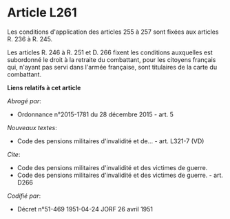 # Article L261

Les conditions d'application des articles 255 à 257 sont fixées aux articles R. 236 à R. 245.

Les articles R. 246 à R. 251 et D. 266 fixent les conditions auxquelles est subordonné le droit à la retraite du combattant,
pour les citoyens français qui, n'ayant pas servi dans l'armée française, sont titulaires de la carte du combattant.

**Liens relatifs à cet article**

_Abrogé par_:

  - Ordonnance n°2015-1781 du 28 décembre 2015 - art. 5

_Nouveaux textes_:

  - Code des pensions militaires d'invalidité et de... - art. L321-7 (VD)

_Cite_:

  - Code des pensions militaires d'invalidité et des victimes de guerre.
  - Code des pensions militaires d'invalidité et des victimes de guerre. - art. D266

_Codifié par_:

  - Décret n°51-469 1951-04-24 JORF 26 avril 1951
